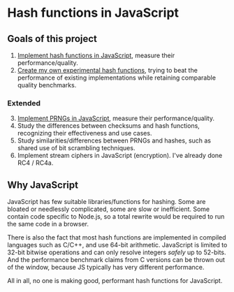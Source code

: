 # Hash functions in JavaScript

## Goals of this project

1. [Implement hash functions in JavaScript](hashes/README.md), measure their performance/quality. 
2. [Create my own experimental hash functions](experimental/README.md), trying to beat the performance of existing implementations while retaining comparable quality benchmarks.

### Extended

3. [Implement PRNGs in JavaScript](PRNGs.md), measure their performance/quality.
4. Study the differences between checksums and hash functions, recognizing their effectiveness and use cases.
5. Study similarities/differences between PRNGs and hashes, such as shared use of bit scrambling techniques.
6. Implement stream ciphers in JavaScript (encryption). I've already done RC4 / RC4a.

## Why JavaScript

JavaScript has few suitable libraries/functions for hashing. Some are bloated or needlessly complicated, some are slow or inefficient. Some contain code specific to Node.js, so a total rewrite would be required to run the same code in a browser. 

There is also the fact that most hash functions are implemented in compiled languages such as C/C++, and use 64-bit arithmetic. JavaScript is limited to 32-bit bitwise operations and can only resolve integers _safely_ up to 52-bits. And the performance benchmark claims from C versions can be thrown out of the window, because JS typically has very different performance.

All in all, no one is making good, performant hash functions for JavaScript.

